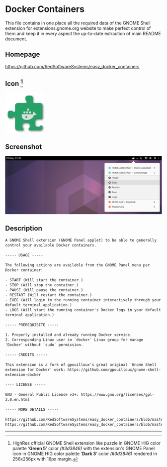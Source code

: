 # Docker Containers

This file contains in one place all the required data of the GNOME Shell extension for extensions.gnome.org website to make perfect control of them and keep it in every aspect the up-to-date extraction of main README document.

## Homepage

https://github.com/RedSoftwareSystems/easy_docker_containers

## Icon [^1]

<img src="./resources/extensions.gnome.org.png" alt="Screenshot" style="zoom:50%;" />

## Screenshot

![screenshot](./resources/screenshot.png)

## Description

```
A GNOME Shell extension (GNOME Panel applet) to be able to generally control your available Docker containers.

----- USAGE -----

The following actions are available from the GNOME Panel menu per Docker container:

- START (Will start the container.)
- STOP (Will stop the container.)
- PAUSE (Will pause the container.)
- RESTART (Will restart the container.)
- EXEC (Will login to the running container interactively through your default terminal application.)
- LOGS (Will start the running container's Docker logs in your default terminal application.)

----- PREREQUISITE -----

1. Properly installed and already running Docker service.
2. Corresponding Linux user in `docker` Linux group for manage 'Docker' without `sudo` permission.

----- CREDITS -----

This extension is a fork of gpouilloux's great original 'Gnome Shell extension for Docker' work: https://github.com/gpouilloux/gnome-shell-extension-docker

---- LICENSE -----

GNU - General Public License v3+: https://www.gnu.org/licenses/gpl-3.0.en.html

----- MORE DETAILS -----

https://github.com/RedSoftwareSystems/easy_docker_containers/blob/master/README.md
https://github.com/RedSoftwareSystems/easy_docker_containers/blob/master/CHANGELOG.md
```

---

[^1]: HighRes official GNOME Shell extension like puzzle in GNOME HIG color palette '**Green 5**' color *(#3d3846)* with the extension's GNOME Panel icon in GNOME HIG color palette '**Dark 3**' color *(#3d3846)* rendered in 256x256px with 16px margin.